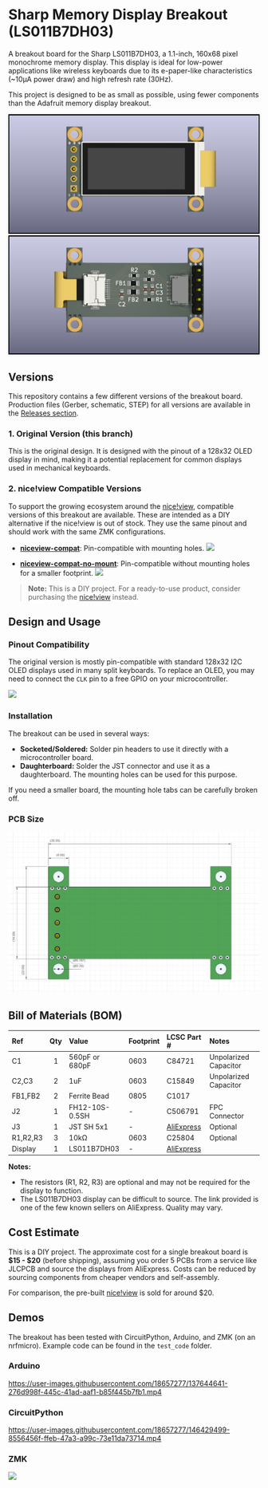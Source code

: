 # Sharp Memory Display Breakout (LS011B7DH03)

A breakout board for the Sharp LS011B7DH03, a 1.1-inch, 160x68 pixel monochrome memory display. This display is ideal for low-power applications like wireless keyboards due to its e-paper-like characteristics (~10µA power draw) and high refresh rate (30Hz).

This project is designed to be as small as possible, using fewer components than the Adafruit memory display breakout.

![](img/sharp_memory_display-1.png)
![](img/sharp_memory_display-2.png)

## Versions

This repository contains a few different versions of the breakout board. Production files (Gerber, schematic, STEP) for all versions are available in the [Releases section](https://github.com/karnadii/sharp_memory_display_breakout/releases).

### 1. Original Version (this branch)

This is the original design. It is designed with the pinout of a 128x32 OLED display in mind, making it a potential replacement for common displays used in mechanical keyboards.

### 2. nice!view Compatible Versions

To support the growing ecosystem around the [nice!view](https://nicekeyboards.com/nice-view), compatible versions of this breakout are available. These are intended as a DIY alternative if the nice!view is out of stock. They use the same pinout and should work with the same ZMK configurations.

- **[niceview-compat](https://github.com/karnadii/sharp_memory_display_breakout/tree/niceview-compat)**: Pin-compatible with mounting holes.
  ![](https://user-images.githubusercontent.com/18657277/194873657-1129d21d-75bb-4b89-be37-b34f9244c195.png)

- **[niceview-compat-no-mount](https://github.com/karnadii/sharp_memory_display_breakout/tree/niceview-compat-no-mount)**: Pin-compatible without mounting holes for a smaller footprint.
  ![](https://user-images.githubusercontent.com/18657277/194879312-87c62482-2db9-4534-9033-acd872659235.png)

> **Note:** This is a DIY project. For a ready-to-use product, consider purchasing the [nice!view](https://nicekeyboards.com/nice-view) instead.

## Design and Usage

### Pinout Compatibility

The original version is mostly pin-compatible with standard 128x32 I2C OLED displays used in many split keyboards. To replace an OLED, you may need to connect the `CLK` pin to a free GPIO on your microcontroller.

![](https://cdn.discordapp.com/attachments/920911115414814751/921093724509962290/IMG_20210911_230619.jpg)

### Installation

The breakout can be used in several ways:
- **Socketed/Soldered:** Solder pin headers to use it directly with a microcontroller board.
- **Daughterboard:** Solder the JST connector and use it as a daughterboard. The mounting holes can be used for this purpose.

If you need a smaller board, the mounting hole tabs can be carefully broken off.

### PCB Size

![](img/size.png)

## Bill of Materials (BOM)

| Ref | Qty | Value | Footprint | LCSC Part # | Notes |
|:--- |:---:|:------|:----------|:------------|:------|
| C1 | 1 | 560pF or 680pF | 0603 | C84721 | Unpolarized Capacitor |
| C2,C3 | 2 | 1uF | 0603 | C15849 | Unpolarized Capacitor |
| FB1,FB2 | 2 | Ferrite Bead | 0805 | C1017 | |
| J2 | 1 | FH12-10S-0.5SH | - | C506791 | FPC Connector |
| J3 | 1 | JST SH 5x1 | - | [AliExpress](https://www.aliexpress.com/item/1005003131441676.html) | Optional |
| R1,R2,R3 | 3 | 10kΩ | 0603 | C25804 | Optional |
| Display | 1 | LS011B7DH03 | - | [AliExpress](https://aliexpress.com/item/1005001809102193.html) | |

**Notes:**
- The resistors (R1, R2, R3) are optional and may not be required for the display to function.
- The LS011B7DH03 display can be difficult to source. The link provided is one of the few known sellers on AliExpress. Quality may vary.

## Cost Estimate

This is a DIY project. The approximate cost for a single breakout board is **$15 - $20** (before shipping), assuming you order 5 PCBs from a service like JLCPCB and source the displays from AliExpress. Costs can be reduced by sourcing components from cheaper vendors and self-assembly.

For comparison, the pre-built [nice!view](https://nicekeyboards.com/nice-view) is sold for around $20.

## Demos

The breakout has been tested with CircuitPython, Arduino, and ZMK (on an nrfmicro). Example code can be found in the `test_code` folder.

### Arduino
https://user-images.githubusercontent.com/18657277/137644641-276d998f-445c-41ad-aaf1-b85f445b7fb1.mp4

### CircuitPython
https://user-images.githubusercontent.com/18657277/146429499-8556456f-ffeb-47a3-a99c-73e11da73714.mp4

### ZMK
![](https://media.discordapp.net/attachments/785533287049330729/1020985541698785380/IMG_20220918_150543.jpg?width=915&height=686)